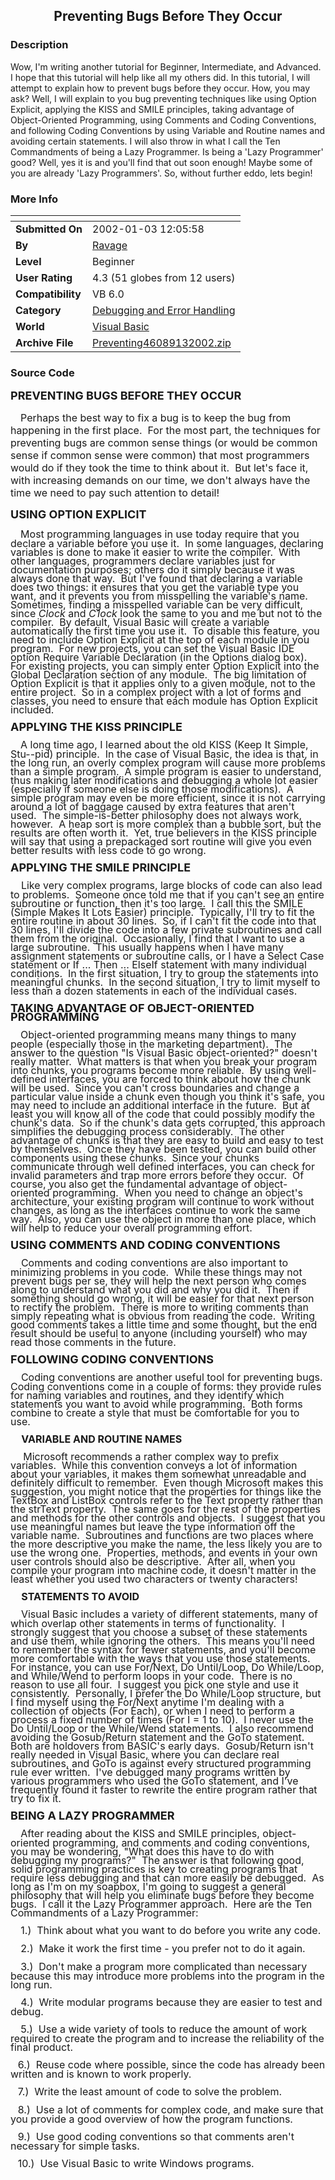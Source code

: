 ﻿<div align="center">

## Preventing Bugs Before They Occur


</div>

### Description

Wow, I'm writing another tutorial for Beginner, Intermediate, and Advanced. I hope that this tutorial will help like all my others did. In this tutorial, I will attempt to explain how to prevent bugs before they occur. How, you may ask? Well, I will explain to you bug preventing techniques like using Option Explicit, applying the KISS and SMILE principles, taking advantage of Object-Oriented Programming, using Comments and Coding Conventions, and following Coding Conventions by using Variable and Routine names and avoiding certain statements. I will also throw in what I call the Ten Commandments of being a Lazy Programmer. Is being a 'Lazy Programmer' good? Well, yes it is and you'll find that out soon enough! Maybe some of you are already 'Lazy Programmers'. So, without further eddo, lets begin!
 
### More Info
 


<span>             |<span>
---                |---
**Submitted On**   |2002-01-03 12:05:58
**By**             |[Ravage](https://github.com/Planet-Source-Code/PSCIndex/blob/master/ByAuthor/ravage.md)
**Level**          |Beginner
**User Rating**    |4.3 (51 globes from 12 users)
**Compatibility**  |VB 6\.0
**Category**       |[Debugging and Error Handling](https://github.com/Planet-Source-Code/PSCIndex/blob/master/ByCategory/debugging-and-error-handling__1-26.md)
**World**          |[Visual Basic](https://github.com/Planet-Source-Code/PSCIndex/blob/master/ByWorld/visual-basic.md)
**Archive File**   |[Preventing46089132002\.zip](https://github.com/Planet-Source-Code/ravage-preventing-bugs-before-they-occur__1-30348/archive/master.zip)





### Source Code

<html>
<head>
<meta http-equiv="Content-Language" content="en-us">
<meta http-equiv="Content-Type" content="text/html; charset=windows-1252">
<meta name="GENERATOR" content="Microsoft FrontPage 4.0">
<meta name="ProgId" content="FrontPage.Editor.Document">
<title>PREVENTING BUGS BEFORE THEY OCCUR</title>
</head>
<body>
<p><font size="4"><b>PREVENTING BUGS BEFORE THEY OCCUR</b></font></p>
<p>   <font size="4"><b> </b></font><font size="3">Perhaps the
best way to fix a bug is to keep the bug from happening in the first
place.  For the most part, the techniques for preventing bugs are common
sense things (or would be common sense if common sense were common) that most
programmers would do if they took the time to think about it.  But let's
face it, with increasing demands on our time, we don't always have the time we
need to pay such attention to detail!</font></p>
<p><font size="4"><b>USING OPTION EXPLICIT</b></font></p>
<p style="line-height: 100%">   <font size="4"><b> </b></font><font size="3">Most
programming languages in use today require that you declare a variable before
you use it.  In some languages, declaring variables is done to make it
easier to write the compiler.  With other languages, programmers declare
variables just for documentation purposes; others do it simply because it was
always done that way.  But I've found that declaring a variable does two
things: it ensures that you get the variable type you want, and it prevents you
from misspelling the variable's name.  Sometimes, finding a misspelled
variable can be very difficult, since <i>Clock </i>and<i> C1ock </i>look the
same to you and me but not to the compiler.  By default, Visual Basic will
create a variable automatically the first time you use it.  To disable this
feature, you need to include Option Explicit at the top of each module in you
program.  For new projects, you can set the Visual Basic IDE option Require
Variable Declaration (in the Options dialog box).  For existing projects,
you can simply enter Option Explicit into the Global Declaration section of any
module.  The big limitation of Option Explicit is that it applies only to a
given module, not to the entire project.  So in a complex project with a
lot of forms and classes, you need to ensure that each module has Option
Explicit included.  </font></p>
<p style="line-height: 100%"><b><font size="4">APPLYING THE KISS PRINCIPLE</font></b></p>
<p style="line-height: 100%">   <font size="4"><b> </b></font><font size="3">A
long time ago, I learned about the old KISS (Keep It Simple, Stu--pid)
principle.  In the case of Visual Basic, the idea is that, in the long run,
an overly complex program will cause more problems than a simple program. 
A simple program is easier to understand, thus making later modifications and
debugging a whole lot easier (especially if someone else is doing those
modifications).  A simple program may even be more efficient, since it is
not carrying around a lot of baggage caused by extra features that aren't
used.  The simple-is-better philosophy does not always work, however. 
A heap sort is more complex than a bubble sort, but the results are often worth
it.  Yet, true believers in the KISS principle will say that using a
prepackaged sort routine will give you even better results with less code to go
wrong.</font></p>
<p style="line-height: 100%"><b><font size="4">APPLYING THE SMILE PRINCIPLE</font></b></p>
<p style="line-height: 100%">   <font size="4"> </font><font size="3">Like
very complex programs, large blocks of code can also lead to problems. 
Someone once told me that if you can't see an entire subroutine or function,
then it's too large.  I call this the SMILE (Simple Makes It Lots Easier)
principle.  Typically, I'll try to fit the entire routine in about 30
lines.  So, if I can't fit the code into that 30 lines, I'll divide the
code into a few private subroutines and call them from the original. 
Occasionally, I find that I want to use a large subroutine.  This usually
happens when I have many assignment statements or subroutine calls, or I have a
Select Case statement or If ... Then ... ElseIf statement with many individual
conditions.  In the first situation, I try to group the statements into
meaningful chunks.  In the second situation, I try to limit myself to less
than a dozen statements in each of the individual cases.  </font></p>
<p style="line-height: 100%"><b><font size="4">TAKING ADVANTAGE OF OBJECT-ORIENTED
PROGRAMMING</font></b></p>
<p style="line-height: 100%">   <font size="4"><b> </b></font><font size="3">Object-oriented
programming means many things to many people (especially those in the marketing
department).  The answer to the question "Is Visual Basic
object-oriented?" doesn't really matter.  What matters is that when
you break your program into chunks, you programs become more reliable.  By
using well-defined interfaces, you are forced to think about how the chunk will
be used.  Since you can't cross boundaries and change a particular value
inside a chunk even though you think it's safe, you may need to include an
additional interface in the future.  But at least you will know all of the
code that could possibly modify the chunk's data.  So if the chunk's data
gets corrupted, this approach simplifies the debugging process
considerably.  The other advantage of chunks is that they are easy to build
and easy to test by themselves.  Once they have been tested, you can build
other components using these chunks.  Since your chunks communicate through
well defined interfaces, you can check for invalid parameters and trap more
errors before they occur.  Of course, you also get the fundamental
advantage of object-oriented programming.  When you need to change an
object's architecture, your existing program will continue to work without
changes, as long as the interfaces continue to work the same way.  Also,
you can use the object in more than one place, which will help to reduce your
overall programming effort.  </font></p>
<p style="line-height: 100%"><b><font size="4">USING COMMENTS AND CODING
CONVENTIONS</font></b></p>
<p style="line-height: 100%">   <font size="4"> </font><font size="3">Comments
and coding conventions are also important to minimizing problems in you
code.  While these things may not prevent bugs per se, they will help the
next person who comes along to understand what you did and why you did it. 
Then if something should go wrong, it will be easier for that next person to
rectify the problem.  There is more to writing comments than simply
repeating what is obvious from reading the code.  Writing good comments
takes a little time and some thought, but the end result should be useful to
anyone (including yourself) who may read those comments in the
future.  </font></p>
<p style="line-height: 100%"><b><font size="4">FOLLOWING CODING CONVENTIONS</font></b></p>
<p style="line-height: 100%">   <font size="4"> </font><font size="3">Coding
conventions are another useful tool for preventing bugs.  Coding
conventions come in a couple of forms: they provide rules for naming variables
and routines, and they identify which statements you want to avoid while
programming.  Both forms combine to create a style that must be comfortable
for you to use.  </font></p>
<p style="line-height: 100%"><font size="3">   <b> VARIABLE AND
ROUTINE NAMES</b></font></p>
<p style="line-height: 100%"><font size="4">    </font><font size="3">Microsoft
recommends a rather complex way to prefix variables.  While this convention
conveys a lot of information about your variables, it makes them somewhat
unreadable and definitely difficult to remember.  Even though Microsoft
makes this suggestion, you might notice that the properties for things like the
TextBox and ListBox controls refer to the Text property rather than the strText
property.  The same goes for the rest of the properties and methods for the
other controls and objects.  I suggest that you use meaningful names but
leave the type information off the variable name.  Subroutines and
functions are two places where the more descriptive you make the name, the less
likely you are to use the wrong one.  Properties, methods, and events in
your own user controls should also be descriptive.  After all, when you
compile your program into machine code, it doesn't matter in the least whether
you used two characters or twenty characters!   </font></p>
<p style="line-height: 100%"><font size="3">   <b> STATEMENTS TO
AVOID</b></font></p>
<p style="line-height: 100%">   <font size="4"> </font><font size="3">Visual
Basic includes a variety of different statements, many of which overlap other
statements in terms of functionality.  I strongly suggest that you choose a
subset of these statements and use them, while ignoring the others.  This
means you'll need to remember the syntax for fewer statements, and you'll become
more comfortable with the ways that you use those statements.  For
instance, you can use For/Next, Do Until/Loop, Do While/Loop, and While/Wend to
perform loops in your code.  There is no reason to use all four.  I
suggest you pick one style and use it consistently.  Personally, I prefer
the Do While/Loop structure, but I find myself using the For/Next anytime I'm
dealing with a collection of objects (For Each), or when I need to perform a
process a fixed number of times (For I = 1 to 10).  I never use the Do
Until/Loop or the While/Wend statements.  I also recommend avoiding the
Gosub/Return statement and the GoTo statement.  Both are holdovers from
BASIC's early days.  Gosub/Return isn't really needed in Visual Basic,
where you can declare real subroutines, and GoTo is against every structured
programming rule ever written.  I've debugged many programs written by
various programmers who used the GoTo statement, and I've frequently found it
faster to rewrite the entire program rather that try to fix it.  </font></p>
<p style="line-height: 100%"><b><font size="4">BEING A LAZY PROGRAMMER</font></b></p>
<p style="line-height: 100%">   <font size="3"> After reading
about the KISS and SMILE principles, object-oriented programming, and comments
and coding conventions, you may be wondering, "What does this have to do
with debugging my programs?"  The answer is that following good, solid
programming practices is key to creating programs that require less debugging
and that can more easily be debugged.  As long as I'm on my soapbox, I'm
going to suggest a general philosophy that will help you eliminate bugs before
they become bugs.  I call it the Lazy Programmer approach.  Here are
the Ten Commandments of a Lazy Programmer:</font></p>
<p style="line-height: 100%">   <font size="3"> 1.)  Think
about what you want to do before you write any code.</font></p>
<p style="line-height: 100%">   <font size="3"> 2.)  Make it
work the first time - you prefer not to do it again.</font></p>
<p style="line-height: 100%">   <font size="3"> 3.)  Don't
make a program more complicated than necessary because this may introduce more
problems into the program in the long run.</font></p>
<p style="line-height: 100%">   <font size="3"> 4.)  Write
modular programs because they are easier to test and debug.</font></p>
<p style="line-height: 100%">   <font size="3"> 5.)  Use a
wide variety of tools to reduce the amount of work required to create the program
and to increase the reliability of the final product.</font></p>
<p style="line-height: 100%">   <font size="3"> 6.)  Reuse code
where possible, since the code has already been written and is known to work
properly.</font></p>
<p style="line-height: 100%">   <font size="3"> 7.)  Write the
least amount of code to solve the problem.</font></p>
<p style="line-height: 100%">   <font size="3"> 8.)  Use a lot of
comments for complex code, and make sure that you provide a good overview of how
the program functions.</font></p>
<p style="line-height: 100%">   <font size="3"> 9.)  Use good
coding conventions so that comments aren't necessary for simple tasks.</font></p>
<p style="line-height: 100%">   <font size="3"> 10.)  Use Visual
Basic to write Windows programs.  </font></p>
</body>
</html>

